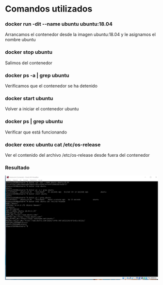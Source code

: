# Comandos utilizados
### docker run -dit --name ubuntu ubuntu:18.04
Arrancamos el contenedor desde la imagen ubuntu:18.04 y le asignamos el nombre ubuntu

### docker stop ubuntu
Salimos del contenedor 

### docker ps -a | grep ubuntu
Verificamos que el contenedor se ha detenido 

### docker start ubuntu
Volver a iniciar el contenedor ubuntu

### docker ps | grep ubuntu
Verificar que está funcionando

### docker exec ubuntu cat /etc/os-release
Ver el contenido del archivo /etc/os-release desde fuera del contenedor

### Resultado
![Resultado](https://raw.githubusercontent.com/dlopnun1503/Despliegue/refs/heads/master/Docker/ResultadoActividad3.png)